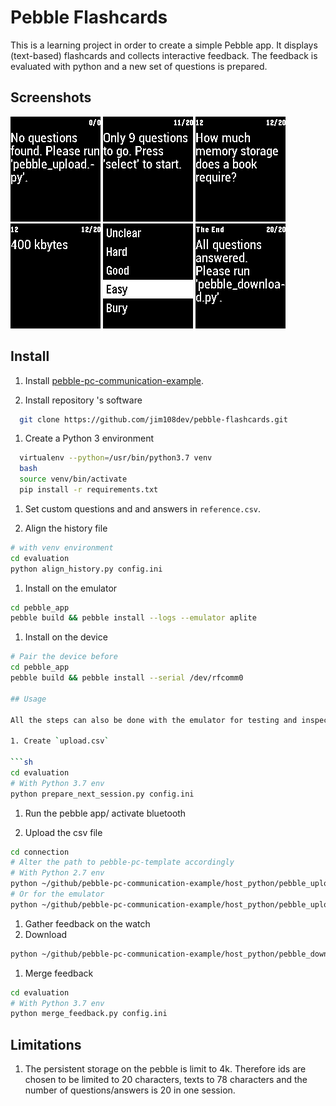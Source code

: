 # Pebble Flashcards

This is a learning project in order to create a simple Pebble app. It displays (text-based) flashcards and collects interactive feedback. The feedback is evaluated with python and a new set of questions is prepared.

## Screenshots

![download_failed](./screenshots/no_data.png)
![continue_session](./screenshots/continue_session.png)
![question](./screenshots/question.png)
![answer](./screenshots/answer.png)
![feedback](./screenshots/feedback.png)
![last_page](./screenshots/last_page.png)

## Install

1. Install [pebble-pc-communication-example](https://github.com/jim108dev/pebble-pc-communication-example).

1. Install repository 's software

  ```sh
    git clone https://github.com/jim108dev/pebble-flashcards.git
  ```

1. Create a Python 3 environment

  ```sh
    virtualenv --python=/usr/bin/python3.7 venv
    bash
    source venv/bin/activate
    pip install -r requirements.txt
  ```

1. Set custom questions and and answers in `reference.csv`.

1. Align the history file

  ```sh
  # with venv environment
  cd evaluation
  python align_history.py config.ini
  ```
  
1. Install on the emulator

  ```sh
  cd pebble_app
  pebble build && pebble install --logs --emulator aplite
  ```

1. Install on the device

  ```sh
  # Pair the device before
  cd pebble_app
  pebble build && pebble install --serial /dev/rfcomm0

## Usage

All the steps can also be done with the emulator for testing and inspect debug messages. Just use `config_emu.ini`.

1. Create `upload.csv`

  ```sh
  cd evaluation
  # With Python 3.7 env
  python prepare_next_session.py config.ini
  ```

1. Run the pebble app/ activate bluetooth
  
1. Upload the csv file

  ```sh
  cd connection
  # Alter the path to pebble-pc-template accordingly
  # With Python 2.7 env
  python ~/github/pebble-pc-communication-example/host_python/pebble_upload.py config_watch.ini
  # Or for the emulator
  python ~/github/pebble-pc-communication-example/host_python/pebble_upload.py config_emu.ini
  ```

1. Gather feedback on the watch
1. Download

  ```sh
  python ~/github/pebble-pc-communication-example/host_python/pebble_download.py config_watch.ini
  ```

1. Merge feedback

  ```sh
  cd evaluation
  # With Python 3.7 env
  python merge_feedback.py config.ini
  ```

## Limitations

1. The persistent storage on the pebble is limit to 4k. Therefore ids are chosen to be limited to 20 characters, texts to 78 characters and the number of questions/answers is 20 in one session.
